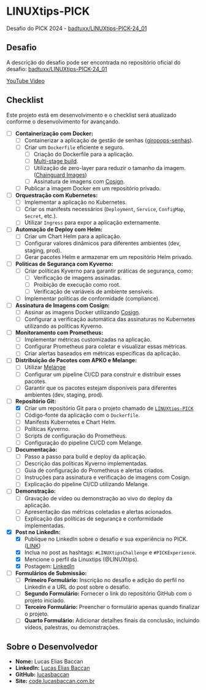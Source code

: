 # LINUXtips-PICK
Desafio do PICK 2024 - [badtuxx/LINUXtips-PICK-24_01](https://github.com/badtuxx/LINUXtips-PICK-24_01)

## Desafio

A descrição do desafio pode ser encontrada no repositório oficial do desafio: [badtuxx/LINUXtips-PICK-24_01](https://github.com/badtuxx/LINUXtips-PICK-24_01)

[YouTube Video](https://youtu.be/s_N4GxKJkUc)

## Checklist

Este projeto está em desenvolvimento e o checklist será atualizado conforme o desenvolvimento for avançando.

- [ ] **Containerização com Docker:**
  - [ ] Containerizar a aplicação de gestão de senhas ([giropops-senhas](https://github.com/badtuxx/giropops-senhas)).
  - [ ] Criar um `Dockerfile` eficiente e seguro.
    - [ ] Criação do Dockerfile para a aplicação.
    - [ ] [Multi-stage build](https://docs.docker.com/build/building/multi-stage/).
    - [ ] Utilização de zero-layer para reduzir o tamanho da imagem. ([Chainguard Images](https://www.chainguard.dev/chainguard-images))
    - [ ] Assinatura de imagens com [Cosign](https://docs.sigstore.dev/signing/quickstart/).
  - [ ] Publicar a imagem Docker em um repositório privado.

- [ ] **Orquestração com Kubernetes:**
  - [ ] Implementar a aplicação no Kubernetes.
  - [ ] Criar os manifests necessários (`Deployment`, `Service`, `ConfigMap`, `Secret`, etc.).
  - [ ] Utilizar `Ingress` para expor a aplicação externamente.

- [ ] **Automação de Deploy com Helm:**
  - [ ] Criar um Chart Helm para a aplicação.
  - [ ] Configurar valores dinâmicos para diferentes ambientes (dev, staging, prod).
  - [ ] Gerar pacotes Helm e armazenar em um repositório Helm privado.

- [ ] **Políticas de Segurança com Kyverno:**
  - [ ] Criar políticas Kyverno para garantir práticas de segurança, como:
    - [ ] Verificação de imagens assinadas.
    - [ ] Proibição de execução como root.
    - [ ] Verificação de variáveis de ambiente sensíveis.
  - [ ] Implementar políticas de conformidade (compliance).

- [ ] **Assinatura de Imagens com Cosign:**
  - [ ] Assinar as imagens Docker utilizando [Cosign](https://docs.sigstore.dev/signing/quickstart/).
  - [ ] Configurar a verificação automática das assinaturas no Kubernetes utilizando as políticas Kyverno.

- [ ] **Monitoramento com Prometheus:**
  - [ ] Implementar métricas customizadas na aplicação.
  - [ ] Configurar Prometheus para coletar e visualizar essas métricas.
  - [ ] Criar alertas baseados em métricas específicas da aplicação.

- [ ] **Distribuição de Pacotes com APKO e Melange:**
  - [ ] Utilizar [Melange](https://github.com/chainguard-dev/melange)
  - [ ] Configurar um pipeline CI/CD para construir e distribuir esses pacotes.
  - [ ] Garantir que os pacotes estejam disponíveis para diferentes ambientes (dev, staging, prod).

- [ ] **Repositório Git:**
  - [x] Criar um repositório Git para o projeto chamado de [`LINUXtips-PICK`](https://github.com/lucasbaccan/LINUXtips-PICK)
  - [ ] Código-fonte da aplicação com o `Dockerfile`.
  - [ ] Manifests Kubernetes e Chart Helm.
  - [ ] Políticas Kyverno.
  - [ ] Scripts de configuração do Prometheus.
  - [ ] Configuração do pipeline CI/CD com Melange.

- [ ] **Documentação:**
  - [ ] Passo a passo para build e deploy da aplicação.
  - [ ] Descrição das políticas Kyverno implementadas.
  - [ ] Guia de configuração do Prometheus e alertas criados.
  - [ ] Instruções para assinatura e verificação de imagens com Cosign.
  - [ ] Explicação do pipeline CI/CD utilizando Melange.

- [ ] **Demonstração:**
  - [ ] Gravação de vídeo ou demonstração ao vivo do deploy da aplicação.
  - [ ] Apresentação das métricas coletadas e alertas acionados.
  - [ ] Explicação das políticas de segurança e conformidade implementadas.

- [x] **Post no LinkedIn:**
  - [x] Publique no LinkedIn sobre o desafio e sua experiência no PICK. ([LINK]())
  - [x] Inclua no post as hashtags: `#LINUXtipsChallenge` e `#PICKExperience`.
  - [x] Mencione o perfil da Linuxtips (@LINUXtips).
  - [x] Postagem: [LinkedIn](https://www.linkedin.com/posts/lucas-baccan_150-pessoas-em-um-desafio-hard-com-kubernetes-activity-7226708107874213888-XuZX)

- [ ] **Formulários de Submissão:**
  - [ ] **Primeiro Formulário:** Inscrição no desafio e adição do perfil no LinkedIn e a URL do post sobre o desafio.
  - [ ] **Segundo Formulário:** Fornecer o link do repositório GitHub com o projeto iniciado.
  - [ ] **Terceiro Formulário:** Preencher o formulário apenas quando finalizar o projeto.
  - [ ] **Quarto Formulário:** Adicionar detalhes finais da conclusão, incluindo vídeos, palestras, ou demonstrações.

## Sobre o Desenvolvedor

- **Nome:** Lucas Elias Baccan
- **LinkedIn:** [Lucas Elias Baccan](https://www.linkedin.com/in/lucas-baccan/)
- **GitHub:** [lucasbaccan](https://github.com/lucasbaccan)
- **Site:** [code.lucasbaccan.com.br](https://code.lucasbaccan.com.br)